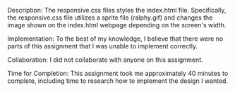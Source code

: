 Description:
The responsive.css files styles the index.html file. Specifically, the 
responsive.css file utilizes a sprite file (ralphy.gif) and changes the image
shown on the index.html webpage depending on the screen's width.

Implementation:
To the best of my knowledge, I believe that there were no parts of this
assignment that I was unable to implement correctly.

Collaboration:
I did not collaborate with anyone on this assignment.

Time for Completion:
This assignment took me approximately 40 minutes to complete, including time
to research how to implement the design I wanted.
